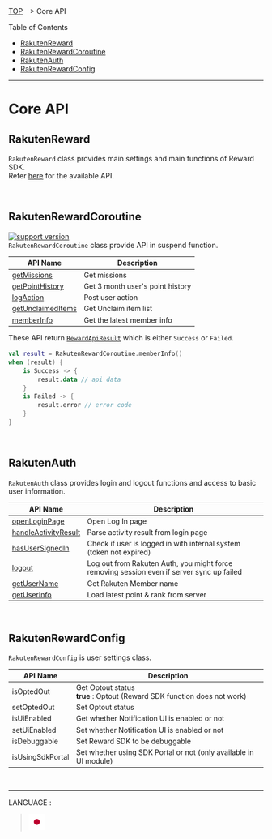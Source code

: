 [TOP](../../README.md#top)　> Core API  

Table of Contents  
* [RakutenReward](#rakutenreward)  
* [RakutenRewardCoroutine](#rakutenrewardcoroutine)  
* [RakutenAuth](#rakutenauth)  
* [RakutenRewardConfig](#rakutenrewardconfig)  

---  

# Core API  
## RakutenReward  
`RakutenReward` class provides main settings and main functions of Reward SDK.  
Refer [here](./RakutenReward.md) for the available API.  

<br>  

## RakutenRewardCoroutine  
[![support version](http://img.shields.io/badge/core-3.3.3+-green.svg?style=flat)](https://github.com/rakuten-ads/Rakuten-Reward-Native-Android/releases/tag/rel_20220826_v3_3_0)  
`RakutenRewardCoroutine` class provide API in suspend function.  

| API Name                                                | Description                      |
|---------------------------------------------------------|----------------------------------|
| [getMissions](./RakutenReward.md#mission-list)          | Get missions                     |
| [getPointHistory](./RakutenReward.md#point-history)     | Get 3 month user's point history |
| [logAction](./RakutenReward.md#post-mission-action)     | Post user action                 |
| [getUnclaimedItems](./RakutenReward.md#unclaimed-items) | Get Unclaim item list            |
| [memberInfo](./RakutenReward.md#member-informations)    | Get the latest member info       |  

These API return [`RewardApiResult`](../apiData/README.md#rewardapiresult) which is either `Success` or `Failed`.  

```kotlin
val result = RakutenRewardCoroutine.memberInfo()
when (result) {
    is Success -> {
        result.data // api data
    }
    is Failed -> {
        result.error // error code
    }
}
```  

<br>  

## RakutenAuth  
`RakutenAuth` class provides login and logout functions and access to basic user information.  

| API Name                                                                     | Description                                                                               | 
|------------------------------------------------------------------------------|-------------------------------------------------------------------------------------------|
| [openLoginPage](../basic/LOGIN.md#1-show-login-page)                         | Open Log In page                                                                          |
| [handleActivityResult](../basic/LOGIN.md#2-get-result-from-onactivityresult) | Parse activity result from login page                                                     | 
| [hasUserSignedIn](../basic/UserInfo.md#check-if-user-is-signed-in)           | Check if user is logged in with internal system (token not expired)                       |
| [logout](../basic/README.md#log-out)                                         | Log out from Rakuten Auth, you might force removing session even if server sync up failed | 
| [getUserName](../basic/UserInfo.md#get-users-full-name)                      | Get Rakuten Member name                                                                   |
| [getUserInfo](../basic/UserInfo.md#get-users-current-point-and-rank)         | Load latest point & rank from server                                                      |  

<br>  

## RakutenRewardConfig
`RakutenRewardConfig` is user settings class.  

| API Name         | Description                                                                    | 
|------------------|--------------------------------------------------------------------------------|
| isOptedOut       | Get Optout status <br><b>true</b> : Optout (Reward SDK function does not work) |
| setOptedOut      | Set Optout status                                                              | 
| isUiEnabled      | Get whether Notification UI is enabled or not                                  | 
| setUiEnabled     | Set whether Notification UI is enabled or not                                  |
| isDebuggable     | Set Reward SDK to be debuggable                                                | 
| isUsingSdkPortal | Set whether using SDK Portal or not (only available in UI module)              |  

<br>  

---
LANGUAGE :
> [![ja](../lang/ja.png)](../ja/core/README.md)

